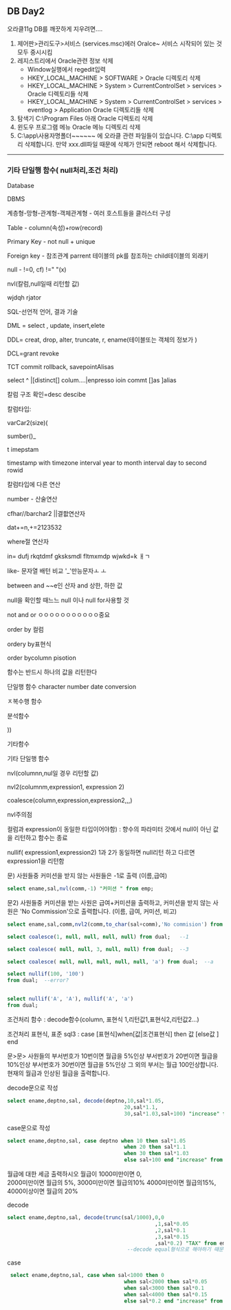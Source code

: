 ## DB Day2

오라클11g DB를 깨끗하게 지우려면....

1. 제어판>관리도구>서비스 (services.msc)에러 Oralce~ 서비스 시작되어 있는 것 모두 중시시킴
2. 레지스트리에서 Oracle관련 정보 삭제
   - Window실행에서 regedit입력
   - HKEY_LOCAL_MACHINE > SOFTWARE > Oracle 디렉토리 삭제
   - HKEY_LOCAL_MACHINE > System > CurrentControlSet > services > Oracle 디렉토리들 삭제
   - HKEY_LOCAL_MACHINE > System > CurrentControlSet > services > eventlog > Application Oracle 디렉토리들 삭제
3. 탐색기 C:\Program Files 아래 Oracle 디렉토리 삭제
4. 윈도우 프로그램 메뉴 Oracle 메뉴 디렉토리 삭제
5. C:\app\사용자명폴더~~~~~~ 에 오라클 관련 파일들이 있습니다.
   C:\app 디렉토리 삭제합니다. 만약 xxx.dll파일 때문에 삭제가 안되면 reboot 해서 삭제합니다.

------



### 기타 단일행 함수( null처리,조건 처리)

Database

DBMS

계층형-망형-관계형-객체관계형 - 여러 호스트들을 클러스터 구성

Table - column(속성)+row(record)

Primary Key - not null + unique

Foreign key - 참조관계 parrent 테이블의 pk를 참조하는 child테이블의 외래키

null - !=0, 	cf) !=" "(x)

nvl(칼럼,null일때 리턴할 값)

wjdqh rjator                                                                                                      

SQL-선언적 언어, 결과 기술

DML = select , update, insert,elete

DDL= creat, drop, alter, truncate, r, ename(테이블또는 객체의 정보가 )

DCL=grant revoke

TCT commit rollback, savepointAlisas

select ^ |[distinct[] colum....|enpresso ioin commt []as ]alias                                                                                                 

칼럼 구조 확인=desc descibe

칼럼타입:

varCar2(size)(

sumber()_

t imepstam

timestamp with timezone
interval year to month
interval day to second
rowid



칼럼타입에 다른 연산

number  - 산술연산

cfhar//barchar2 ||결핪연산자

dat+=n,+=2123532



where절 연산자

in= dufj rkqtdmf gksksmdl fltmxmdp wjwkd=k ㅐㄱ

like- 문자열 배턴 비교 '_'만능문자ㅗ ㅗ

between and ~~e인 산자 and 상한, 하한 값

null을 확인할 때느느 null 이나 null for사용할 것

not and or ㅇㅇㅇㅇㅇㅇㅇㅇㅇㅇㅇ중요

order by 컬럼

ordery by표현식

order bycolumn pisotion 

함수는 반드시 하나의 값을 리턴한다

단일행 함수 character number date conversion

ㅈ복수행 함수

분석함수

))



기타함수 

기타 단일행 함수 

nvl(columnn,nul일 경우 리턴할 값)

nvl2(columnm,expression1, expression 2)

coalesce(column,expression,expression2,,,) 

nvl주의점

컬럼과 expression이 동일한 타입이어야함) : 향수의 파라미터 갓에서 null이 아닌 값을 리턴하고 함수는 종료

nullif( expression1,expression2)  1과 2가 동일하면 null리턴 하고 다르면 expression1을 리턴함



문) 사원들중 커미션을 받지 않는 사원들은 -1로 출력 (이름,급여)

```sql
select ename,sal,nvl(comm,-1) "커미션 " from emp;
```



문2) 사원들중 커미션을 받는 사원은 급여+커미션을 출력하고, 커미션을 받지 않는 사원은 'No Commission'으로 출력합니다. (이름, 급여, 커미션, 비고)

```sql
select ename,sal,comm,nvl2(comm,to_char(sal+comm),'No commision') from emp;
```

```sql
select coalesce(1, null, null, null, null) from dual;   --1

select coalesce( null, null, 3, null, null) from dual;  --3

select coalesce( null, null, null, null, null, 'a') from dual;  --a

select nullif(100, '100')
from dual;  --error?


select nullif('A', 'A'), nullif('A', 'a')
from dual;
```

조건처리 함수 : decode함수(column, 표현식 1,리턴값1,표현식2,리턴값2...)

조건처리 표현식, 표준 sql3 : case [표현식]when[값|조건표현식] then 값 [else값 ] end

문>문> 사원들의 부서번호가 10번이면 월급을 5%인상
    부서번호가 20번이면 월급을 10%인상
    부서번호가 30번이면 월급을 5%인상 
    그 외의 부서는 월급 100인상합니다.
    현재의 월급과 인상된 월급을 출력합니다.

decode문으로 작성

```sql
select ename,deptno,sal, decode(deptno,10,sal*1.05,
                                      20,sal*1.1,
                                      30,sal*1.03,sal+100) "increase" from emp;
```

case문으로 작성

```sql
select ename,deptno,sal, case deptno when 10 then sal*1.05
                                      when 20 then sal*1.1
                                      when 30 then sal*1.03
                                      else sal+100 end "increase" from emp;
```



월급에 대한 세금 출력하시오
    월급이 1000미만이면 0,  
    2000미만이면 월급의 5%, 
    3000미만이면 월급의10%
    4000미만이면 월급의15%, 
    4000이상이면 월급의 20%

decode

```sql
select ename,deptno,sal, decode(trunc(sal/1000),0,0
                                                ,1,sal*0.05
                                                ,2,sal*0.1
                                                ,3,sal*0.15
                                                ,sal*0.2) "TAX" from emp;
        						       --decode equal형식으로 해야하기 때문에 나눠줌
```

case

```sql
 select ename,deptno,sal, case when sal<1000 then 0
                                      when sal<2000 then sal*0.05
                                      when sal<3000 then sal*0.1
                                      when sal<4000 then sal*0.15
                                      else sal*0.2 end "increase" from emp; 
```

